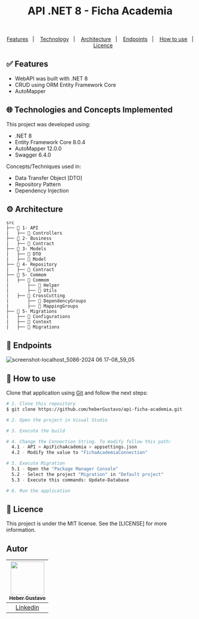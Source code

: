 <h1 align="center">
   API .NET 8 - Ficha Academia
</h1>

</br>
  
<p align="center">
  <a href="#white_check_mark-Features">Features</a>&nbsp;&nbsp;&nbsp;|&nbsp;&nbsp;&nbsp;
  <a href="#globe_with_meridians-Technologies-and-Concepts-Implemented">Technology</a>&nbsp;&nbsp;&nbsp;|&nbsp;&nbsp;&nbsp;
   <a href="#gear-Architecture">Architecture</a>&nbsp;&nbsp;&nbsp;|&nbsp;&nbsp;&nbsp;
   <a href="#round_pushpin-endpoints">Endpoints</a>&nbsp;&nbsp;&nbsp;|&nbsp;&nbsp;&nbsp;
  <a href="#wrench-How-to-use">How to use</a>&nbsp;&nbsp;&nbsp;|&nbsp;&nbsp;&nbsp;
  <a href="#memo-Licence">Licence</a>
</p>


## :white_check_mark: Features

* WebAPI was built with .NET 8
* CRUD using ORM Entity Framework Core
* AutoMapper

## :globe_with_meridians: Technologies and Concepts Implemented

This project was developed using:

- .NET 8
- Entity Framework Core 8.0.4
- AutoMapper 12.0.0
- Swagger 6.4.0

Concepts/Techniques used in:
- Data Transfer Object [DTO]
- Repository Pattern
- Dependency Injection

## :gear: Architecture

```🌐
src
├── 📂 1- API
|   ├── 📂 Controllers
├── 📂 2- Business
|   ├── 📂 Contract
├── 📂 3- Models
|   ├── 📂 DTO
|   ├── 📂 Model
├── 📂 4- Repository
|   ├── 📂 Contract
├── 📂 5- Commom
|   ├── 📂 Commom
|       ├── 📂 Helper
|       ├── 📂 Utils
|   ├── 📂 CrossCutting
|       ├── 📂 DependencyGroups
|       ├── 📂 MappingGroups
├── 📂 5- Migrations
|   ├── 📂 Configurations
|   ├── 📂 Context
|   ├── 📂 Migrations

```

## :round_pushpin: Endpoints
![screenshot-localhost_5086-2024 06 17-08_59_05](https://github.com/heberGustavo/api-ficha-academia/assets/44476616/5514ce54-36ec-482e-919e-89b2aa9f855a)


## :wrench: How to use

Clone that application using [Git](https://git-scm.com) and follow the next steps:

```bash
# 1. Clone this repository
$ git clone https://github.com/heberGustavo/api-ficha-academia.git

# 2. Open the project in Visual Studio

# 3. Execute the build

# 4. Change the Connection String. To modify follow this path:
  4.1 - API > ApiFichaAcademia > appsettings.json
  4.2 - Modify the value to "FichaAcademiaConnection"

# 5. Execute Migration
  5.1 - Open the "Package Manager Console"
  5.2 - Select the project "Migration" in "Default project"
  5.3 - Execute this commands: Update-Database

# 6. Run the application

```

## :memo: Licence 
This project is under the MIT license. See the [LICENSE] for more information.


## Autor

| [<img src="https://avatars.githubusercontent.com/u/44476616?v=4" style="max-width: 100%;width: 90px;"><br><sub>Heber Gustavo</sub>](https://github.com/heberGustavo) |
| :---: |
|[Linkedin](https://www.linkedin.com/in/heber-gustavo/)|
